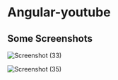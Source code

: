 # Angular-youtube
## Some Screenshots

![Screenshot (33)](https://user-images.githubusercontent.com/108265519/224013850-5ec79346-6593-4271-a6f3-eda56d5bc0e6.png)

![Screenshot (35)](https://user-images.githubusercontent.com/108265519/224014981-443faec2-6a62-4a0f-ac62-357a384082f6.png)
